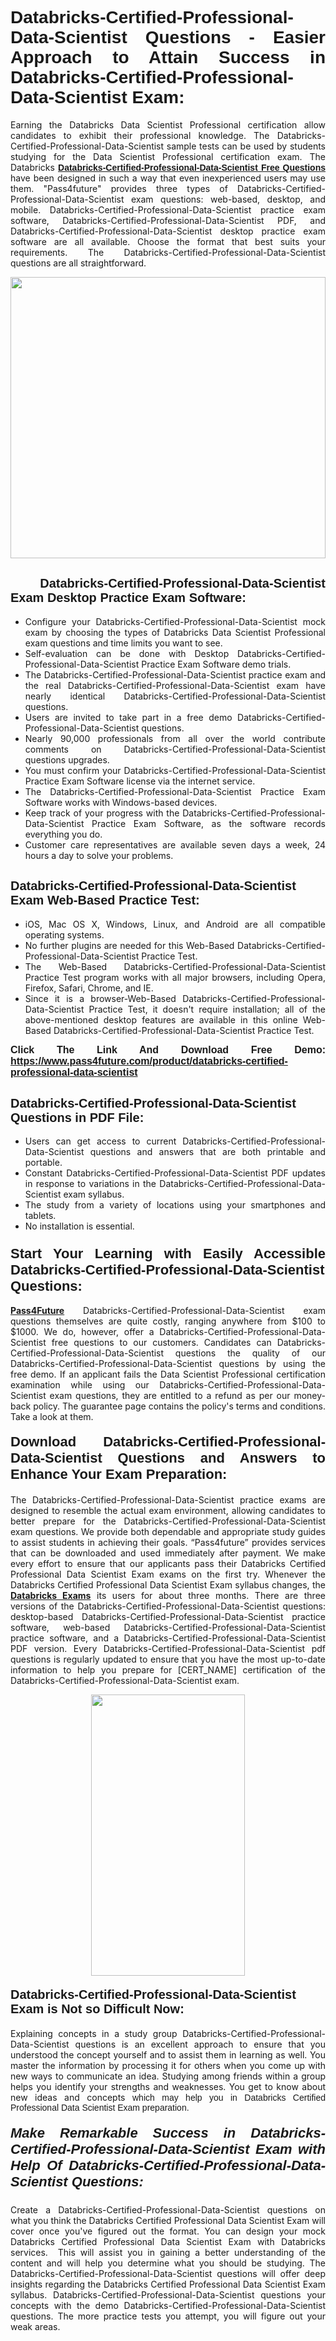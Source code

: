 <h1 style="text-align: justify;"><span style="font-family:Tahoma,Geneva,sans-serif;"><strong>Databricks-Certified-Professional-Data-Scientist Questions - Easier Approach to Attain Success in Databricks-Certified-Professional-Data-Scientist Exam:</strong></span></h1>

<p style="text-align: justify;">Earning the Databricks Data Scientist Professional certification allow candidates to exhibit their professional knowledge. The Databricks-Certified-Professional-Data-Scientist sample tests can be used by students studying for the Data Scientist Professional certification exam. The Databricks <a href="https://www.pass4future.com/questions/databricks/databricks-certified-professional-data-scientist" target="_blank"><span style="font-family:Tahoma,Geneva,sans-serif;"><strong>Databricks-Certified-Professional-Data-Scientist Free Questions</strong></span></a> have been designed in such a way that even inexperienced users may use them. "Pass4future" provides three types of Databricks-Certified-Professional-Data-Scientist exam questions: web-based, desktop, and mobile. Databricks-Certified-Professional-Data-Scientist practice exam software, Databricks-Certified-Professional-Data-Scientist PDF, and Databricks-Certified-Professional-Data-Scientist desktop practice exam software are all available. Choose the format that best suits your requirements. The Databricks-Certified-Professional-Data-Scientist questions are all straightforward.</p>

<p style="text-align: justify;"><a href="https://www.pass4future.com/product/databricks-certified-professional-data-scientist" target="_blank"><img alt="" src="https://www.thequestionanswers.com/wp-content/uploads/2022/02/imgpsh_fullsize_anim-2.webp" style="width: 100%; height: 450px;" /></a></p>

<h2 style="text-align: justify;"><strong><span style="font-family:Tahoma,Geneva,sans-serif;"><span style="font-size:20px;"> Databricks-Certified-Professional-Data-Scientist Exam Desktop Practice Exam Software:</span></span></strong></h2>

<ul>
	<li style="text-align: justify;">Configure your Databricks-Certified-Professional-Data-Scientist mock exam by choosing the types of Databricks Data Scientist Professional exam questions and time limits you want to see.</li>
	<li style="text-align: justify;">Self-evaluation can be done with Desktop Databricks-Certified-Professional-Data-Scientist Practice Exam Software demo trials.</li>
	<li style="text-align: justify;">The Databricks-Certified-Professional-Data-Scientist practice exam and the real Databricks-Certified-Professional-Data-Scientist exam have nearly identical Databricks-Certified-Professional-Data-Scientist questions.</li>
	<li style="text-align: justify;">Users are invited to take part in a free demo Databricks-Certified-Professional-Data-Scientist questions.</li>
	<li style="text-align: justify;">Nearly 90,000 professionals from all over the world contribute comments on Databricks-Certified-Professional-Data-Scientist questions upgrades.</li>
	<li style="text-align: justify;">You must confirm your Databricks-Certified-Professional-Data-Scientist Practice Exam Software license via the internet service.</li>
	<li style="text-align: justify;">The Databricks-Certified-Professional-Data-Scientist Practice Exam Software works with Windows-based devices.</li>
	<li style="text-align: justify;">Keep track of your progress with the Databricks-Certified-Professional-Data-Scientist Practice Exam Software, as the software records everything you do.</li>
	<li style="text-align: justify;">Customer care representatives are available seven days a week, 24 hours a day to solve your problems.</li>
</ul>

<h2 style="text-align: justify;"><span style="font-family:Tahoma,Geneva,sans-serif;"><strong><span style="font-size:20px;">Databricks-Certified-Professional-Data-Scientist Exam Web-Based Practice Test:</span></strong></span></h2>

<ul>
	<li style="text-align: justify;">iOS, Mac OS X, Windows, Linux, and Android are all compatible operating systems.</li>
	<li style="text-align: justify;">No further plugins are needed for this Web-Based Databricks-Certified-Professional-Data-Scientist Practice Test.</li>
	<li style="text-align: justify;">The Web-Based Databricks-Certified-Professional-Data-Scientist Practice Test program works with all major browsers, including Opera, Firefox, Safari, Chrome, and IE.</li>
	<li style="text-align: justify;">Since it is a browser-Web-Based Databricks-Certified-Professional-Data-Scientist Practice Test, it doesn't require installation; all of the above-mentioned desktop features are available in this online Web-Based Databricks-Certified-Professional-Data-Scientist Practice Test.</li>
</ul>

<p style="text-align: justify;"><span style="font-family:Tahoma,Geneva,sans-serif;"><span style="font-size:16px;"><strong>Click The Link And Download Free Demo:</strong></span></span> <a href="https://www.pass4future.com/product/databricks-certified-professional-data-scientist" target="_blank"><span style="font-family:Tahoma,Geneva,sans-serif;"><span style="font-size:16px;"><strong>https://www.pass4future.com/product/databricks-certified-professional-data-scientist</strong></span></span></a></p>

<h2 style="text-align: justify;"><strong><span style="font-family:Tahoma,Geneva,sans-serif;"><span style="font-size:20px;">Databricks-Certified-Professional-Data-Scientist Questions in PDF File:</span></span></strong></h2>

<ul>
	<li style="text-align: justify;">Users can get access to current Databricks-Certified-Professional-Data-Scientist questions and answers that are both printable and portable.</li>
	<li style="text-align: justify;">Constant Databricks-Certified-Professional-Data-Scientist PDF updates in response to variations in the Databricks-Certified-Professional-Data-Scientist exam syllabus.</li>
	<li style="text-align: justify;">The study from a variety of locations using your smartphones and tablets.</li>
	<li style="text-align: justify;">No installation is essential.</li>
</ul>

<h3 style="text-align: justify;"><span style="font-family:Tahoma,Geneva,sans-serif;"><strong><span style="font-size:22px;">Start Your Learning with Easily Accessible Databricks-Certified-Professional-Data-Scientist Questions:</span></strong></span></h3>

<p style="text-align: justify;"><strong><a href="https://www.pass4future.com/" target="_blank">Pass4Future</a></strong> Databricks-Certified-Professional-Data-Scientist exam questions themselves are quite costly, ranging anywhere from $100 to $1000. We do, however, offer a Databricks-Certified-Professional-Data-Scientist free questions to our customers. Candidates can Databricks-Certified-Professional-Data-Scientist questions the quality of our Databricks-Certified-Professional-Data-Scientist questions by using the free demo. If an applicant fails the Data Scientist Professional certification examination while using our Databricks-Certified-Professional-Data-Scientist exam questions, they are entitled to a refund as per our money-back policy. The guarantee page contains the policy's terms and conditions. Take a look at them.</p>

<h4 style="text-align: justify;"><strong><span style="font-family:Tahoma,Geneva,sans-serif;"><span style="font-size:22px;">Download Databricks-Certified-Professional-Data-Scientist Questions and Answers to Enhance Your Exam Preparation:</span></span></strong></h4>

<p style="text-align: justify;">The Databricks-Certified-Professional-Data-Scientist practice exams are designed to resemble the actual exam environment, allowing candidates to better prepare for the Databricks-Certified-Professional-Data-Scientist exam questions. We provide both dependable and appropriate study guides to assist students in achieving their goals. “Pass4future” provides services that can be downloaded and used immediately after payment. We make every effort to ensure that our applicants pass their Databricks Certified Professional Data Scientist Exam exams on the first try. Whenever the Databricks Certified Professional Data Scientist Exam syllabus changes, the <strong><a href="https://www.pass4future.com/databricks" target="_blank">Databricks Exams</a></strong> its users for about three months. There are three versions of the Databricks-Certified-Professional-Data-Scientist questions: desktop-based Databricks-Certified-Professional-Data-Scientist practice software, web-based Databricks-Certified-Professional-Data-Scientist practice software, and a Databricks-Certified-Professional-Data-Scientist PDF version. Every Databricks-Certified-Professional-Data-Scientist pdf questions is regularly updated to ensure that you have the most up-to-date information to help you prepare for [CERT_NAME] certification of the Databricks-Certified-Professional-Data-Scientist exam.</p>

<p style="text-align: center;"><a href="https://www.pass4future.com/product/databricks-certified-professional-data-scientist" target="_blank"><img alt="" src="https://www.thequestionanswers.com/wp-content/uploads/2022/02/imgpsh_fullsize_anim-3.webp" style="width: 70%; height: 450px;" /></a></p>

<h4 style="text-align: justify;"><strong><span style="font-family:Tahoma,Geneva,sans-serif;"><span style="font-size:20px;">Databricks-Certified-Professional-Data-Scientist Exam is Not so Difficult Now:</span></span></strong></h4>

<p style="text-align: justify;">Explaining concepts in a study group Databricks-Certified-Professional-Data-Scientist questions is an excellent approach to ensure that you understood the concept yourself and to assist them in learning as well. You master the information by processing it for others when you come up with new ways to communicate an idea. Studying among friends within a group helps you identify your strengths and weaknesses. You get to know about new ideas and concepts <span style="font-family:Tahoma,Geneva,sans-serif;">which may help you in Databricks Certified Professional Data Scientist Exam preparation.</span></p>

<h5 style="text-align: justify;"><span style="font-family:Tahoma,Geneva,sans-serif;"><span style="font-size:22px;"><strong>Make Remarkable Success in Databricks-Certified-Professional-Data-Scientist Exam with Help Of Databricks-Certified-Professional-Data-Scientist Questions:</strong></span></span></h5>

<p style="text-align: justify;">Create a Databricks-Certified-Professional-Data-Scientist questions on what you think the Databricks Certified Professional Data Scientist Exam will cover once you've figured out the format. You can design your mock Databricks Certified Professional Data Scientist Exam with Databricks services.  This will assist you in gaining a better understanding of the content and will help you determine what you should be studying. The Databricks-Certified-Professional-Data-Scientist questions will offer deep insights regarding the Databricks Certified Professional Data Scientist Exam syllabus. Databricks-Certified-Professional-Data-Scientist questions your concepts with the demo Databricks-Certified-Professional-Data-Scientist questions. The more practice tests you attempt, you will figure out your weak areas.</p>

